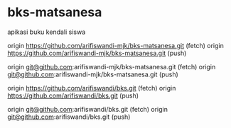 # bks-matsanesa
apikasi buku kendali siswa

origin  https://github.com/arifiswandi-mjk/bks-matsanesa.git (fetch)
origin  https://github.com/arifiswandi-mjk/bks-matsanesa.git (push)

origin  git@github.com:arifiswandi-mjk/bks-matsanesa.git (fetch)
origin  git@github.com:arifiswandi-mjk/bks-matsanesa.git (push)

origin  https://github.com/arifiswandi/bks.git (fetch)
origin  https://github.com/arifiswandi/bks.git (push)

origin  git@github.com:arifiswandi/bks.git (fetch)
origin  git@github.com:arifiswandi/bks.git (push)